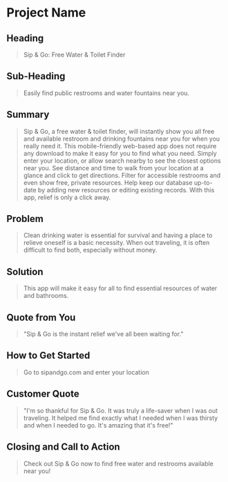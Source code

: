 # Project Name #

<!--
> This material was originally posted [here](http://www.quora.com/What-is-Amazons-approach-to-product-development-and-product-management). It is reproduced here for posterities sake.

There is an approach called "working backwards" that is widely used at Amazon. They work backwards from the customer, rather than starting with an idea for a product and trying to bolt customers onto it. While working backwards can be applied to any specific product decision, using this approach is especially important when developing new products or features.

For new initiatives a product manager typically starts by writing an internal press release announcing the finished product. The target audience for the press release is the new/updated product's customers, which can be retail customers or internal users of a tool or technology. Internal press releases are centered around the customer problem, how current solutions (internal or external) fail, and how the new product will blow away existing solutions.

If the benefits listed don't sound very interesting or exciting to customers, then perhaps they're not (and shouldn't be built). Instead, the product manager should keep iterating on the press release until they've come up with benefits that actually sound like benefits. Iterating on a press release is a lot less expensive than iterating on the product itself (and quicker!).

If the press release is more than a page and a half, it is probably too long. Keep it simple. 3-4 sentences for most paragraphs. Cut out the fat. Don't make it into a spec. You can accompany the press release with a FAQ that answers all of the other business or execution questions so the press release can stay focused on what the customer gets. My rule of thumb is that if the press release is hard to write, then the product is probably going to suck. Keep working at it until the outline for each paragraph flows.

Oh, and I also like to write press-releases in what I call "Oprah-speak" for mainstream consumer products. Imagine you're sitting on Oprah's couch and have just explained the product to her, and then you listen as she explains it to her audience. That's "Oprah-speak", not "Geek-speak".

Once the project moves into development, the press release can be used as a touchstone; a guiding light. The product team can ask themselves, "Are we building what is in the press release?" If they find they're spending time building things that aren't in the press release (overbuilding), they need to ask themselves why. This keeps product development focused on achieving the customer benefits and not building extraneous stuff that takes longer to build, takes resources to maintain, and doesn't provide real customer benefit (at least not enough to warrant inclusion in the press release).
 -->

## Heading ##
  > Sip & Go: Free Water & Toilet Finder

## Sub-Heading ##
  > Easily find public restrooms and water fountains near you.

## Summary ##
  > Sip & Go, a free water & toilet finder, will instantly show you all free and available restroom and drinking fountains near you for when you really need it. This mobile-friendly web-based app does not require any download to make it easy for you to find what you need. Simply enter your location, or allow search nearby to see the closest options near you. See distance and time to walk from your location at a glance and click to get directions. Filter for accessible restrooms and even show free, private resources. Help keep our database up-to-date by adding new resources or editing existing records. With this app, relief is only a click away.

## Problem ##
  > Clean drinking water is essential for survival and having a place to relieve oneself is a basic necessity. When out traveling, it is often difficult to find both, especially without money.

## Solution ##
  > This app will make it easy for all to find essential resources of water and bathrooms.

## Quote from You ##
  > "Sip & Go is the instant relief we've all been waiting for."

## How to Get Started ##
  > Go to sipandgo.com and enter your location

## Customer Quote ##
  > "I'm so thankful for Sip & Go. It was truly a life-saver when I was out traveling. It helped me find exactly what I needed when I was thirsty and when I needed to go. It's amazing that it's free!"

## Closing and Call to Action ##
  > Check out Sip & Go now to find free water and restrooms available near you!
